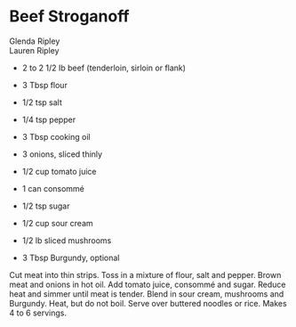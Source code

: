 # Beef Stroganoff

Glenda Ripley<br/>
Lauren Ripley

- 2 to 2 1/2 Ib beef (tenderloin, sirloin or flank)
- 3 Tbsp flour
- 1/2 tsp salt
- 1/4 tsp pepper
- 3 Tbsp cooking oil
- 3 onions, sliced thinly

- 1/2 cup tomato juice
- 1 can consommé
- 1/2 tsp sugar
- 1/2 cup sour cream
- 1/2 lb sliced mushrooms
- 3 Tbsp Burgundy, optional

Cut meat into thin strips. Toss in a mixture of flour, salt and pepper.  Brown meat and onions in hot oil. Add tomato juice, consommé and sugar. Reduce heat and simmer until meat is tender. Blend in sour cream, mushrooms and Burgundy. Heat, but do not boil. Serve over buttered noodles or rice. Makes 4 to 6 servings.